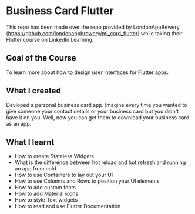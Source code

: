 # Business Card Flutter

This repo has been made over the repo provided by LondonAppBewery (https://github.com/londonappbrewery/mi_card_flutter) while taking their Flutter course on LinkedIn Learning. 

## Goal of the Course

To learn more about how to design user interfaces for Flutter apps.

## What I created 

Devloped a personal business card app. Imagine every time you wanted to give someone your contact details or your business card but you didn't have it on you. Well, now you can get them to download your business card as an app.

## What I learnt

* How to create Stateless Widgets
* What is the difference between hot reload and hot refresh and running an app from cold
* How to use Containers to lay out your UI
* How to use Columns and Rows to position your UI elements
* How to add custom fonts
* How to add Material icons
* How to style Text widgets
* How to read and use Flutter Documentation
